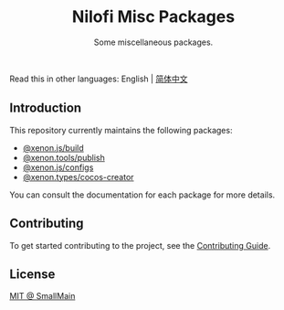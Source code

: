 <!-- 名字 -->
<h1 align="center">Nilofi Misc Packages</h1>
<!-- 描述 -->
<p align="center">Some miscellaneous packages.</p>
<br/>

Read this in other languages: English | [简体中文](./README_zh-CN.md)

## Introduction 

This repository currently maintains the following packages: 

- [@xenon.js/build](./packages/js/build)
- [@xenon.tools/publish](./packages/tools/publish)
- [@xenon.js/configs](./packages/js/configs)
- [@xenon.types/cocos-creator](./packages/types/cocos-creator)

You can consult the documentation for each package for more details.

## Contributing

To get started contributing to the project, see the [Contributing Guide](./CONTRIBUTING.md).

## License

[MIT @ SmallMain](./LICENSE)
